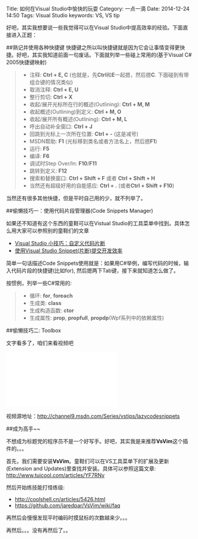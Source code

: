 ﻿Title: 如何在Visual Studio中愉快的玩耍
Category: 一点一滴
Date: 2014-12-24 14:50
Tags: Visual Studio
keywords: VS, VS tip

好吧，其实我想要说一些我觉得可以在Visual Studio中提高效率的经验。下面直接进入正题：


##熟记并使用各种快捷键
快捷键之所以叫快捷键就是因为它会让事情变得更快捷。好吧，其实我知道前面一句废话。下面就列举一些碰上常用的(基于Visual C# 2005快捷键映射)


> * 注释: **Ctrl + E, C** (也就是，先**Ctrl**和**E**一起摁，然后摁**C**. 下面碰到有带组合键的情况类似)
> * 取消注释: **Ctrl + E, U**
> * 整行剪切: **Ctrl + X**
> * 收起/展开光标所在行的概述(Outlining): **Ctrl + M, M**
> * 收起概述(Outlining)到定义: **Ctrl + M, O**
> * 收起/展开所有概述(Outlining): **Ctrl + M, L**
> * 呼出自动补全窗口: **Ctrl + J**
> * 回跳到光标上一次所在位置: **Ctrl + -** (这是减号)
> * MSDN帮助: **F1** (光标移到类名或者方法名上，然后摁**F1**)
> * 运行: **F5**
> * 编译: **F6**
> * 调试时Step Over/In: **F10**/**F11**
> * 跳转到定义: **F12**
> * 搜索和替换窗口: **Ctrl + Shift + F** 或者 **Ctrl + Shift + H**
> * 当然还有超级好用的自能感应: **Ctrl + .** (或者**Ctrl + Shift + F10**)


当然还有很多其他快捷，但是平时自己用的少，就不列举了。


##偷懒技巧一：使用代码片段管理器(Code Snippets Manager)


如果还不知道有这个东西的童鞋可以在Vistual Studio的工具菜单中找到。具体怎么用大家可以参照别的童鞋们的文章


* [Visual Studio 小技巧：自定义代码片断](http://www.cnblogs.com/cyq1162/archive/2013/06/14/3135373.html)
* [使用Visual Studio Snippet(片断)提交开发效率](http://kb.cnblogs.com/page/42164/)


简单一句话描述Code Snippets使用就是：如果用C#举例，编写代码的时候，输入代码片段的快捷键(比如for), 然后摁两下Tab键，接下来就知道怎么做了。


按惯例，列举一些C#常用的:
> * 循环: **for**, **foreach**
> * 生成类: **class**
> * 生成构造函数: **ctor**
> * 生成属性: **prop**, **propfull**, **propdp**(Wpf系列中的依赖属性)


##偷懒技巧二: Toolbox


文字看多了，咱们来看视频吧

<iframe src="//channel9.msdn.com/Series/vstips/lazycodesnippets/player?format=html5" allowFullScreen frameBorder="0"></iframe>

视频源地址：<http://channel9.msdn.com/Series/vstips/lazycodesnippets>


##成为高手~~


不想成为标题党的程序员不是一个好写手。好吧，其实我是来推荐**VsVim**这个插件的。。。


首先，我们需要安装**VsVim**。童鞋们可以在VS工具菜单下的扩展及更新(Extension and Updates)里查找并安装。具体可以参照这篇文章: <http://www.tuicool.com/articles/YF7RNv>


然后开始练技能打怪练级:


* <http://coolshell.cn/articles/5426.html>
* <https://github.com/jaredpar/VsVim/wiki/faq>


再然后会慢慢发现平时编码时摸鼠标的次数越来少。。。

再然后。。。没有再然后了。。

